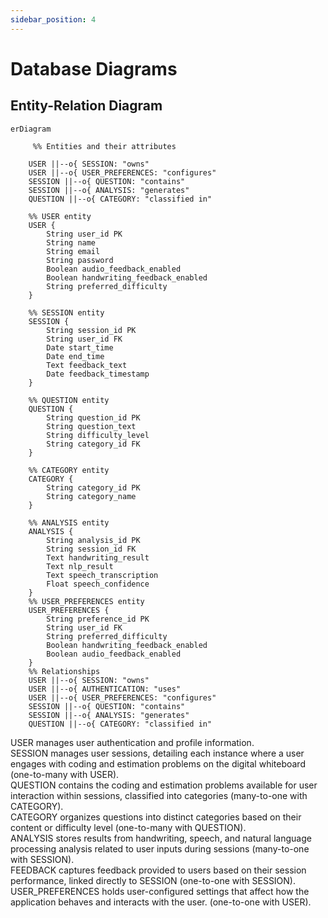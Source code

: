 ```yaml
---
sidebar_position: 4
---
```


# Database Diagrams
## Entity-Relation Diagram
```mermaid
erDiagram

     %% Entities and their attributes

    USER ||--o{ SESSION: "owns"
    USER ||--o{ USER_PREFERENCES: "configures"
    SESSION ||--o{ QUESTION: "contains"
    SESSION ||--o{ ANALYSIS: "generates"
    QUESTION ||--o{ CATEGORY: "classified in"

    %% USER entity
    USER {
        String user_id PK
        String name
        String email
        String password
        Boolean audio_feedback_enabled
        Boolean handwriting_feedback_enabled
        String preferred_difficulty
    }

    %% SESSION entity
    SESSION {
        String session_id PK
        String user_id FK
        Date start_time
        Date end_time
        Text feedback_text
        Date feedback_timestamp
    }

    %% QUESTION entity
    QUESTION {
        String question_id PK
        String question_text
        String difficulty_level
        String category_id FK
    }

    %% CATEGORY entity
    CATEGORY {
        String category_id PK
        String category_name
    }

    %% ANALYSIS entity
    ANALYSIS {
        String analysis_id PK
        String session_id FK
        Text handwriting_result
        Text nlp_result
        Text speech_transcription
        Float speech_confidence
    }
    %% USER_PREFERENCES entity
    USER_PREFERENCES {
        String preference_id PK   
        String user_id FK
        String preferred_difficulty
        Boolean handwriting_feedback_enabled
        Boolean audio_feedback_enabled
    }
    %% Relationships
    USER ||--o{ SESSION: "owns"
    USER ||--o{ AUTHENTICATION: "uses"
    USER ||--o{ USER_PREFERENCES: "configures"
    SESSION ||--o{ QUESTION: "contains"
    SESSION ||--o{ ANALYSIS: "generates"
    QUESTION ||--o{ CATEGORY: "classified in"
```
USER manages user authentication and profile information.</br>
SESSION manages user sessions, detailing each instance where a user engages with coding and estimation problems on the digital whiteboard (one-to-many with USER). </br>
QUESTION contains the coding and estimation problems available for user interaction within sessions, classified into categories (many-to-one with CATEGORY). </br>
CATEGORY organizes questions into distinct categories based on their content or difficulty level (one-to-many with QUESTION). </br>
ANALYSIS stores results from handwriting, speech, and natural language processing analysis related to user inputs during sessions (many-to-one with SESSION). </br>
FEEDBACK captures feedback provided to users based on their session performance, linked directly to SESSION (one-to-one with SESSION). </br>
USER_PREFERENCES holds user-configured settings that affect how the application behaves and interacts with the user. (one-to-one with USER).
